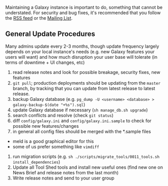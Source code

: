 Maintaining a Galaxy instance is important to do, something that cannot be understated. For security and bug fixes, it's recommended that you follow the [RSS feed](../../News) or the [Mailing List](../../MailingLists).

## General Update Procedures

Many admins update every 2-3 months, though update frequency largely depends on your local instance's needs (e.g. new Galaxy features your users will want) and how much disruption your user base will tolerate (in terms of downtime + UI changes, etc)

1. read release notes and look for possible breakage, security fixes, new features
1. `git pull`; production deployments should be updating from the `master` branch, by tracking that you can update from latest release to latest release.
1. backup Galaxy database (e.g. `pg_dump -U <username> <database> > galaxy-backup-$(date "+%s").sql`)
1. update Galaxy database if necessary (`sh manage_db.sh upgrade`)
1. search conflicts and resolve (check `git status`)
1. diff `config/galaxy.ini` and `config/galaxy.ini.sample` to check for possible new features/changes
1. in general all config files should be merged with the *.sample files
  * meld is a good graphical editor for this
  * some of us prefer something like `vimdiff`
1. run migration scripts (e.g. `sh ./scripts/migrate_tools/0011_tools.sh install_dependencies`)
1. Update all Tool Shed tools and install new useful ones (find new one on News Brief and release notes from the last month)
1. Write release notes and send to your user group


